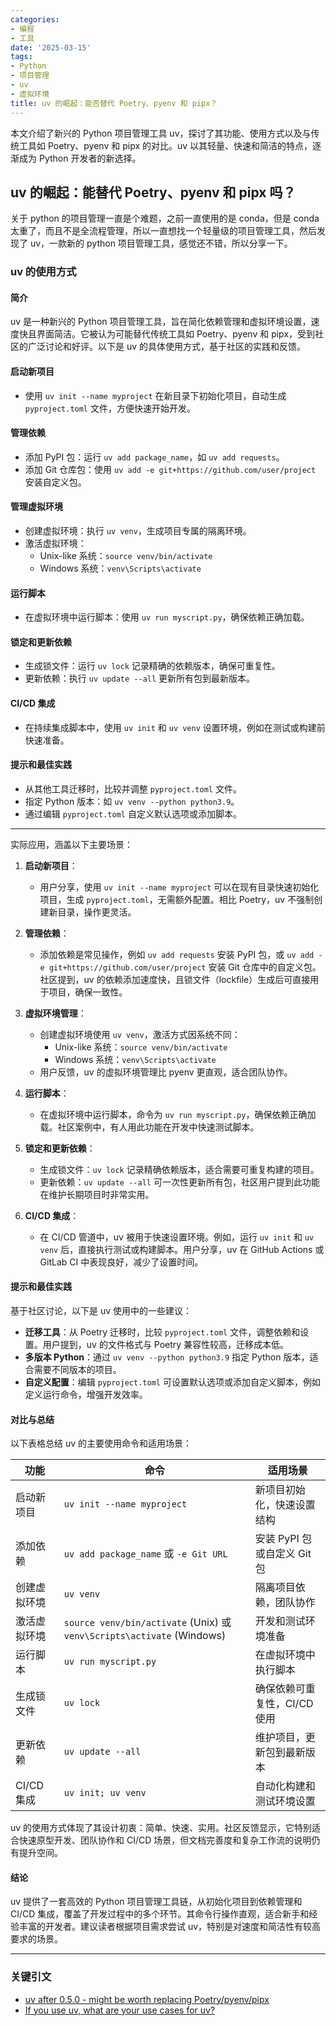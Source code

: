 ```yaml
---
categories:
- 编程
- 工具
date: '2025-03-15'
tags:
- Python
- 项目管理
- uv
- 虚拟环境
title: uv 的崛起：能否替代 Poetry、pyenv 和 pipx？
---
```


本文介绍了新兴的 Python 项目管理工具 uv，探讨了其功能、使用方式以及与传统工具如 Poetry、pyenv 和 pipx 的对比。uv 以其轻量、快速和简洁的特点，逐渐成为 Python 开发者的新选择。


## uv 的崛起：能替代 Poetry、pyenv 和 pipx 吗？
关于 python 的项目管理一直是个难题，之前一直使用的是 conda，但是 conda 太重了，而且不是全流程管理，所以一直想找一个轻量级的项目管理工具，然后发现了 uv，一款新的 python 项目管理工具，感觉还不错，所以分享一下。

### uv 的使用方式

#### 简介
uv 是一种新兴的 Python 项目管理工具，旨在简化依赖管理和虚拟环境设置，速度快且界面简洁。它被认为可能替代传统工具如 Poetry、pyenv 和 pipx，受到社区的广泛讨论和好评。以下是 uv 的具体使用方式，基于社区的实践和反馈。

#### 启动新项目
- 使用 `uv init --name myproject` 在新目录下初始化项目，自动生成 `pyproject.toml` 文件，方便快速开始开发。

#### 管理依赖
- 添加 PyPI 包：运行 `uv add package_name`，如 `uv add requests`。
- 添加 Git 仓库包：使用 `uv add -e git+https://github.com/user/project` 安装自定义包。

#### 管理虚拟环境
- 创建虚拟环境：执行 `uv venv`，生成项目专属的隔离环境。
- 激活虚拟环境：
  - Unix-like 系统：`source venv/bin/activate`
  - Windows 系统：`venv\Scripts\activate`

#### 运行脚本
- 在虚拟环境中运行脚本：使用 `uv run myscript.py`，确保依赖正确加载。

#### 锁定和更新依赖
- 生成锁文件：运行 `uv lock` 记录精确的依赖版本，确保可重复性。
- 更新依赖：执行 `uv update --all` 更新所有包到最新版本。

#### CI/CD 集成
- 在持续集成脚本中，使用 `uv init` 和 `uv venv` 设置环境，例如在测试或构建前快速准备。

#### 提示和最佳实践
- 从其他工具迁移时，比较并调整 `pyproject.toml` 文件。
- 指定 Python 版本：如 `uv venv --python python3.9`。
- 通过编辑 `pyproject.toml` 自定义默认选项或添加脚本。

---

实际应用，涵盖以下主要场景：

1. **启动新项目**：
   - 用户分享，使用 `uv init --name myproject` 可以在现有目录快速初始化项目，生成 `pyproject.toml`，无需额外配置。相比 Poetry，uv 不强制创建新目录，操作更灵活。

2. **管理依赖**：
   - 添加依赖是常见操作，例如 `uv add requests` 安装 PyPI 包，或 `uv add -e git+https://github.com/user/project` 安装 Git 仓库中的自定义包。社区提到，uv 的依赖添加速度快，且锁文件（lockfile）生成后可直接用于项目，确保一致性。

3. **虚拟环境管理**：
   - 创建虚拟环境使用 `uv venv`，激活方式因系统不同：
     - Unix-like 系统：`source venv/bin/activate`
     - Windows 系统：`venv\Scripts\activate`
   - 用户反馈，uv 的虚拟环境管理比 pyenv 更直观，适合团队协作。

4. **运行脚本**：
   - 在虚拟环境中运行脚本，命令为 `uv run myscript.py`，确保依赖正确加载。社区案例中，有人用此功能在开发中快速测试脚本。

5. **锁定和更新依赖**：
   - 生成锁文件：`uv lock` 记录精确依赖版本，适合需要可重复构建的项目。
   - 更新依赖：`uv update --all` 可一次性更新所有包，社区用户提到此功能在维护长期项目时非常实用。

6. **CI/CD 集成**：
   - 在 CI/CD 管道中，uv 被用于快速设置环境。例如，运行 `uv init` 和 `uv venv` 后，直接执行测试或构建脚本。用户分享，uv 在 GitHub Actions 或 GitLab CI 中表现良好，减少了设置时间。

#### 提示和最佳实践
基于社区讨论，以下是 uv 使用中的一些建议：
- **迁移工具**：从 Poetry 迁移时，比较 `pyproject.toml` 文件，调整依赖和设置。用户提到，uv 的文件格式与 Poetry 兼容性较高，迁移成本低。
- **多版本 Python**：通过 `uv venv --python python3.9` 指定 Python 版本，适合需要不同版本的项目。
- **自定义配置**：编辑 `pyproject.toml` 可设置默认选项或添加自定义脚本，例如定义运行命令，增强开发效率。

#### 对比与总结
以下表格总结 uv 的主要使用命令和适用场景：

| **功能**               | **命令**                              | **适用场景**                     |
|-----------------------|---------------------------------------|----------------------------------|
| 启动新项目            | `uv init --name myproject`            | 新项目初始化，快速设置结构       |
| 添加依赖              | `uv add package_name` 或 `-e Git URL` | 安装 PyPI 包或自定义 Git 包      |
| 创建虚拟环境          | `uv venv`                             | 隔离项目依赖，团队协作           |
| 激活虚拟环境          | `source venv/bin/activate` (Unix) 或 `venv\Scripts\activate` (Windows) | 开发和测试环境准备              |
| 运行脚本              | `uv run myscript.py`                  | 在虚拟环境中执行脚本            |
| 生成锁文件            | `uv lock`                             | 确保依赖可重复性，CI/CD 使用     |
| 更新依赖              | `uv update --all`                     | 维护项目，更新包到最新版本       |
| CI/CD 集成            | `uv init; uv venv`                    | 自动化构建和测试环境设置         |

uv 的使用方式体现了其设计初衷：简单、快速、实用。社区反馈显示，它特别适合快速原型开发、团队协作和 CI/CD 场景，但文档完善度和复杂工作流的说明仍有提升空间。

#### 结论
uv 提供了一套高效的 Python 项目管理工具链，从初始化项目到依赖管理和 CI/CD 集成，覆盖了开发过程中的多个环节。其命令行操作直观，适合新手和经验丰富的开发者。建议读者根据项目需求尝试 uv，特别是对速度和简洁性有较高要求的场景。

---

### 关键引文
- [uv after 0.5.0 - might be worth replacing Poetry/pyenv/pipx](https://www.reddit.com/r/Python/comments/1gqh4te/uv_after_050_might_be_worth_replacing/)
- [If you use uv, what are your use cases for uv?](https://www.reddit.com/r/Python/comments/1guf2fh/if_you_use_uv_what_are_your_use_cases_for_uvx/)